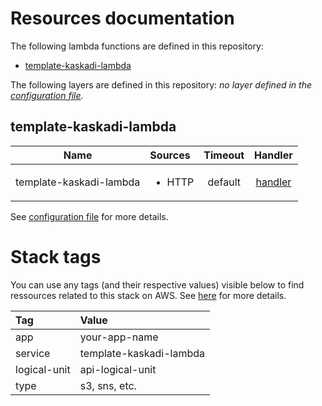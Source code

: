 # Resources documentation

The following lambda functions are defined in this repository:
- [template-kaskadi-lambda](#template-kaskadi-lambda)

The following layers are defined in this repository:
_no layer defined in the [configuration file](./serverless.yml)._

## template-kaskadi-lambda <a name="template-kaskadi-lambda"></a>

|           Name          | Sources                | Timeout |                        Handler                        |
| :---------------------: | :--------------------- | :-----: | :---------------------------------------------------: |
| template-kaskadi-lambda | <ul><li>HTTP</li></ul> | default | [handler](./nested/folder/template-kaskadi-lambda.js) |

See [configuration file](./serverless.yml) for more details.

# Stack tags

You can use any tags (and their respective values) visible below to find ressources related to this stack on AWS. See [here](https://docs.amazonaws.cn/en_us/AWSCloudFormation/latest/UserGuide/aws-properties-resource-tags.html) for more details.

| Tag          | Value                   |
| :----------- | :---------------------- |
| app          | your-app-name           |
| service      | template-kaskadi-lambda |
| logical-unit | api-logical-unit        |
| type         | s3, sns, etc.           |